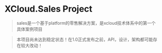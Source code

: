 # XCloud.Sales Project

> sales是一个基于platform的零售解决方案，是xcloud技术体系中的第一个具体案例项目

> 本项目尚未达到稳定状态！在1.0正式发布之前，API，设计，架构都可能存在较大改动！